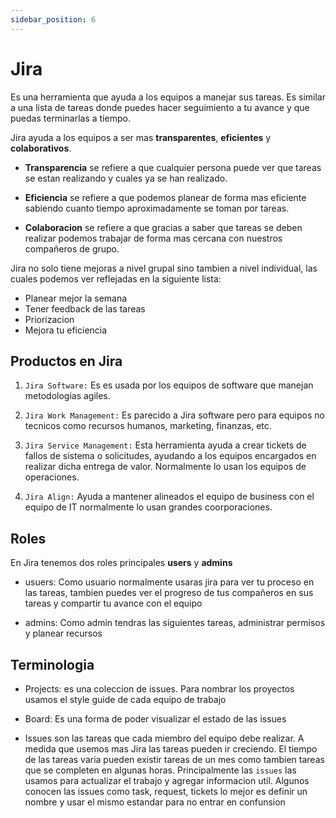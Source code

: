 ```yaml
---
sidebar_position: 6
---
```


# Jira

Es una herramienta que ayuda a los equipos a manejar sus tareas.
Es similar a una lista de tareas donde puedes hacer seguimiento 
a tu avance y que puedas terminarlas a tiempo.

Jira ayuda a los equipos a ser mas **transparentes**, **eficientes** y 
**colaborativos**.

- **Transparencia** se refiere a que cualquier persona puede ver 
que tareas se estan realizando y cuales ya se han realizado.

- **Eficiencia** se refiere a que podemos planear de forma mas eficiente 
sabiendo cuanto tiempo aproximadamente se toman por tareas.

- **Colaboracion** se refiere a que gracias a saber que tareas se deben 
realizar podemos trabajar de forma mas cercana con nuestros compañeros de
grupo.

Jira no solo tiene mejoras a nivel grupal sino tambien a nivel 
individual, las cuales podemos ver reflejadas en la siguiente lista:

- Planear mejor la semana 
- Tener feedback de las tareas 
- Priorizacion
- Mejora tu eficiencia 


## Productos en Jira

1. `Jira Software:` Es es usada por los equipos de software que manejan 
metodologias agiles.

2. `Jira Work Management:` Es parecido a Jira software pero para equipos 
no tecnicos como recursos humanos, marketing, finanzas, etc.

3. `Jira Service Management:` Esta herramienta ayuda a crear tickets de fallos 
de sistema o solicitudes, ayudando a los equipos encargados en realizar 
dicha entrega de valor. Normalmente lo usan los equipos de operaciones.

4. `Jira Align:` Ayuda a mantener alineados el equipo de business con el equipo 
de IT normalmente lo usan grandes coorporaciones.

## Roles

En Jira tenemos dos roles principales **users** y **admins**

- usuers: Como usuario normalmente usaras jira para ver tu proceso en las tareas,
tambien puedes ver el progreso de tus compañeros en sus tareas y compartir tu avance 
con el equipo 

- admins: Como admin tendras las siguientes tareas, administrar permisos y planear recursos 


## Terminologia
- Projects: es una coleccion de issues. Para nombrar los proyectos usamos el style guide de cada
equipo de trabajo 

- Board: Es una forma de poder visualizar el estado de las issues
- Issues son las tareas que cada miembro del equipo debe realizar. A medida que usemos mas Jira 
las tareas pueden ir creciendo. El tiempo de las tareas varia pueden existir tareas de un mes 
como tambien tareas que se completen en algunas horas. Principalmente las `issues` las usamos 
para actualizar el trabajo y agregar informacion util. Algunos conocen las issues como task, 
request, tickets lo mejor es definir un nombre y usar el mismo estandar para no entrar en confunsion
